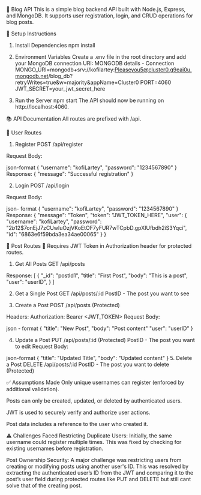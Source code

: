  📝 Blog API
This is a simple blog backend API built with Node.js, Express, and MongoDB. It supports user registration, login, and CRUD operations for blog posts.

🚀 Setup Instructions
1. Install Dependencies
npm install 
2. Environment Variables
Create a .env file in the root directory and add your MongoDB connection URI:
MONGODB details - Connection
MONGO_URI=mongodb+srv://kofilartey:Pleaseyou5@cluster0.g9eai0u.mongodb.net/blog_db?retryWrites=true&w=majority&appName=Cluster0
PORT=4060
JWT_SECRET=your_jwt_secret_here

3. Run the Server
npm start
The API should now be running on http://localhost:4060.

📚 API Documentation
All routes are prefixed with /api.

🔐 User Routes
1. Register
POST /api/register

Request Body:

json-format
{
  "username": "kofiLartey",
  "password": "1234567890"
}
Response:
{
  "message": "Successful registration"
}

2. Login
POST /api/login

Request Body:

json- format
{
  "username": "kofiLartey",
  "password": "1234567890"
}
Response:
{
  "message": "Token",
  "token": "JWT_TOKEN_HERE",
  "user": {
    "username": "kofiLartey",
    "password": "$2b$12$7onEjJ7zCUwIuOzjVKoEtOF7yFUR7wTCpbD.gpXIUfbdh2iS3Yqci",
    "id": "6863e6f59bda3ea34ae00065"
  }
}

📝 Post Routes
🔐 Requires JWT Token in Authorization header for protected routes.

1. Get All Posts
GET /api/posts

Response:
[
  {
    "_id": "postId1",
    "title": "First Post",
    "body": "This is a post",
    "user": "userID",
  }
]

2. Get a Single Post
GET /api/posts/:id
PostID - The post you want to see

3. Create a Post
POST /api/posts
(Protected)

Headers:
Authorization: Bearer <JWT_TOKEN>
Request Body:

json - format
{
  "title": "New Post",
  "body": "Post content"
  "user": "userID"
}

4. Update a Post
PUT /api/posts/:id
(Protected)
PostID - The post you want to edit
Request Body:

json-format
{
  "title": "Updated Title",
  "body": "Updated content"
}
5. Delete a Post
DELETE /api/posts/:id
PostID - The post you want to delete
(Protected)

✅ Assumptions Made
Only unique usernames can register (enforced by additional validation).

Posts can only be created, updated, or deleted by authenticated users.

JWT is used to securely verify and authorize user actions.

Post data includes a reference to the user who created it.

⚠️ Challenges Faced
Restricting Duplicate Users:
Initially, the same username could register multiple times. This was fixed by checking for existing usernames before registration.

Post Ownership Security:
A major challenge was restricting users from creating or modifying posts using another user's ID. This was resolved by extracting the authenticated user’s ID from the JWT and comparing it to the post’s user field during protected routes like PUT and DELETE but still cant solve that of the creating post.
